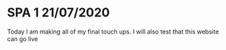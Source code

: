 # SPA 1 21/07/2020

Today I am making all of my final touch ups. I will also test that this website can go live
